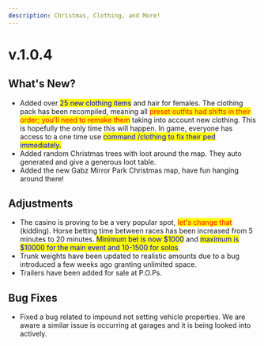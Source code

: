 ```yaml
---
description: Christmas, Clothing, and More!
---
```


# v.1.0.4

## **What's New?**

* Added over <mark style="color:blue;">25 new clothing items</mark> and hair for females. The clothing pack has been recompiled, meaning all <mark style="color:red;">preset outfits had shifts in their order; you'll need to remake them</mark> taking into account new clothing. This is hopefully the only time this will happen. In game, everyone has access to a one time use <mark style="color:blue;">command /clothing to fix their ped immediately.</mark>&#x20;
* Added random Christmas trees with loot around the map. They auto generated and give a generous loot table.
* Added the new Gabz Mirror Park Christmas map, have fun hanging around there!

## Adjustments

* The casino is proving to be a very popular spot, <mark style="color:red;">let's change that</mark> (kidding). Horse betting time between races has been increased from 5 minutes to 20 minutes. <mark style="color:blue;">Minimum bet is now $1000</mark> and <mark style="color:blue;">maximum is $10000 for the main event and 10-1500 for solos</mark>.&#x20;
* Trunk weights have been updated to realistic amounts due to a bug introduced a few weeks ago granting unlimited space.&#x20;
* Trailers have been added for sale at P.O.Ps.

## Bug Fixes

* Fixed a bug related to impound not setting vehicle properties. We are aware a similar issue is occurring at garages and it is being looked into actively.
